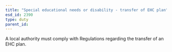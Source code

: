 ```yaml
---
title: "Special educational needs or disability - transfer of EHC plan"
esd_id: 2390
type: duty
parent_id:  
---
```


A local authority must comply with Regulations regarding the transfer of an EHC plan.

